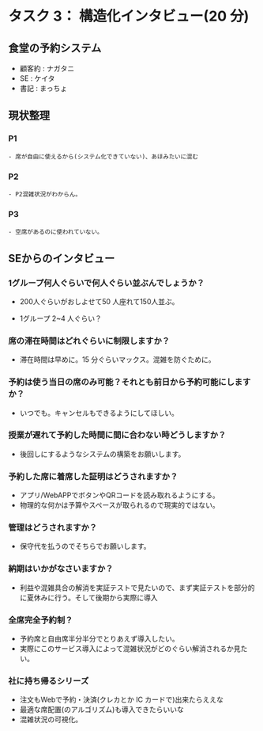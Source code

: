 # タスク 3： 構造化インタビュー(20 分)

## 食堂の予約システム

- 顧客約 : ナガタニ
- SE : ケイタ
- 書記 : まっちょ

## 現状整理

### P1

    - 席が自由に使えるから(システム化できていない)、あほみたいに混む

### P2

    - P2混雑状況がわからん。

### P3

    - 空席があるのに使われていない。

## SEからのインタビュー

### 1グループ何人ぐらいで何人ぐらい並ぶんでしょうか？

  - 200人ぐらいがおしよせて50 人座れて150人並ぶ。

  - 1グループ 2~4 人ぐらい？

### 席の滞在時間はどれぐらいに制限しますか？

  - 滞在時間は早めに。15 分ぐらいマックス。混雑を防ぐために。

### 予約は使う当日の席のみ可能？それとも前日から予約可能にしますか？

  - いつでも。キャンセルもできるようにしてほしい。

### 授業が遅れて予約した時間に間に合わない時どうしますか？

  - 後回しにするようなシステムの構築をお願いします。

### 予約した席に着席した証明はどうされますか？

  - アプリ/WebAPPでボタンやQRコードを読み取れるようにする。
  - 物理的な何かは予算やスペースが取られるので現実的ではない。

### 管理はどうされますか？

  - 保守代を払うのでそちらでお願いします。

### 納期はいかがなさいますか？

  - 利益や混雑具合の解消を実証テストで見たいので、まず実証テストを部分的に夏休みに行う。そして後期から実際に導入

### 全席完全予約制？

  - 予約席と自由席半分半分でとりあえず導入したい。
  - 実際にこのサービス導入によって混雑状況がどのぐらい解消されるか見たい。

### 社に持ち帰るシリーズ

  - 注文もWebで予約・決済(クレカとか IC カードで)出来たらええな 
  - 最適な席配置(のアルゴリズム)も導入できたらいいな
  - 混雑状況の可視化。